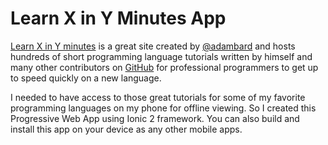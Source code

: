 # Learn X in Y Minutes App

[Learn X in Y minutes](https://learnxinyminutes.com) is a great site created by [@adambard](https://github.com/adambard) and hosts hundreds of short programming language tutorials written by himself and many other contributors on [GitHub](https://github.com/adambard/learnxinyminutes-docs) for professional programmers to get up to speed quickly on a new language.

I needed to have access to those great tutorials for some of my favorite programming languages on my phone for offline viewing. So I created this Progressive Web App using Ionic 2 framework. You can also build and install this app on your device as any other mobile apps.